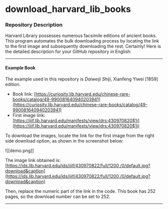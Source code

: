 # download_harvard_lib_books

### Repository Description
Harvard Library possesses numerous facsimile editions of ancient books. This program automates the bulk downloading process by locating the link to the first image and subsequently downloading the rest.
Certainly! Here is the detailed description for your GitHub repository in English:

---
#### Example Book
The example used in this repository is *Daiweiji Shiji*, Xianfeng Yiwei [1859] edition. 

- Book link: [https://curiosity.lib.harvard.edu/chinese-rare-books/catalog/49-990081640940203941](https://curiosity.lib.harvard.edu/chinese-rare-books/catalog/49-990081640940203941)
- First image link: [https://iiif.lib.harvard.edu/manifests/view/drs:430970820$1i](https://iiif.lib.harvard.edu/manifests/view/drs:430970820$1i)

To download the images, locate the link for the first image from the right side download option, as shown in the screenshot below:

![[demo.png]]

The image link obtained is: [https://ids.lib.harvard.edu/ids/iiif/430970822/full/1200,/0/default.jpg?download&caption](https://ids.lib.harvard.edu/ids/iiif/430970822/full/1200,/0/default.jpg?download&caption)

Then, replace the numeric part of the link in the code. This book has 252 pages, so the download number can be set to 252.

---
